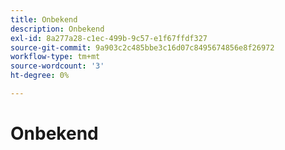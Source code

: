 ```yaml
---
title: Onbekend
description: Onbekend
exl-id: 8a277a28-c1ec-499b-9c57-e1f67ffdf327
source-git-commit: 9a903c2c485bbe3c16d07c8495674856e8f26972
workflow-type: tm+mt
source-wordcount: '3'
ht-degree: 0%

---
```


# Onbekend
